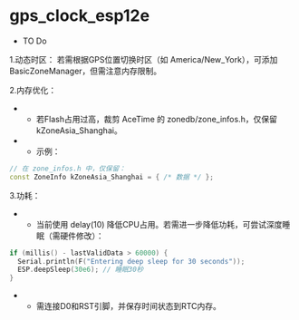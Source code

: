 # gps_clock_esp12e
* TO Do

1.动态时区：
若需根据GPS位置切换时区（如 America/New_York），可添加 BasicZoneManager，但需注意内存限制。

2.内存优化：
* * 若Flash占用过高，裁剪 AceTime 的 zonedb/zone_infos.h，仅保留 kZoneAsia_Shanghai。

* * 示例：
```cpp
// 在 zone_infos.h 中，仅保留：
const ZoneInfo kZoneAsia_Shanghai = { /* 数据 */ };
```
3.功耗：
* * 当前使用 delay(10) 降低CPU占用。若需进一步降低功耗，可尝试深度睡眠（需硬件修改）：
```cpp
if (millis() - lastValidData > 60000) {
  Serial.println(F("Entering deep sleep for 30 seconds"));
  ESP.deepSleep(30e6); // 睡眠30秒
}
```
* * 需连接D0和RST引脚，并保存时间状态到RTC内存。
